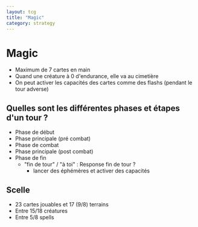 ```yaml
---
layout: tcg
title: "Magic"
category: strategy
---
```


# Magic

- Maximum de 7 cartes en main
- Quand une créature à 0 d'endurance, elle va au cimetière
- On peut activer les capacités des cartes comme des flashs (pendant le tour adverse)

## Quelles sont les différentes phases et étapes d'un tour ?

- Phase de début
- Phase principale (pré combat)
- Phase de combat
- Phase principale (post combat)
- Phase de fin
  - "fin de tour" / "à toi" : Response fin de tour ?
    - lancer des éphémères et activer des capacités

## Scelle

- 23 cartes jouables et 17 (9/8) terrains
- Entre 15/18 créatures
- Entre 5/8 spells

